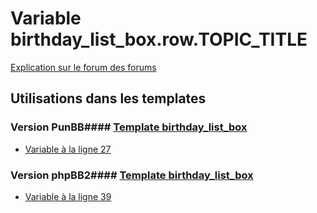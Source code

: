 # Variable birthday_list_box.row.TOPIC_TITLE
[Explication sur le forum des forums](http://forum.forumactif.com/t294113-listing-des-variables#birthday_list_box.row.TOPIC_TITLE)
## Utilisations dans les templates
### Version PunBB#### [Template birthday_list_box](punbb/birthday_list_box.md)
* [Variable à la ligne 27](../punbb/birthday_list_box.tpl#L27)
### Version phpBB2#### [Template birthday_list_box](subsilver/birthday_list_box.md)
* [Variable à la ligne 39](../subsilver/birthday_list_box.tpl#L39)